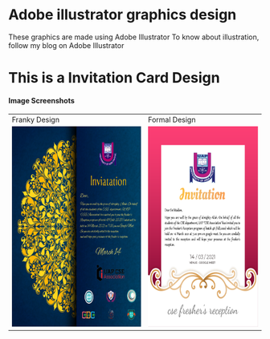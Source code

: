 # Adobe illustrator graphics design
 These graphics are made using Adobe Illustrator  To know about illustration, follow my blog on Adobe Illustrator


# This is a Invitation Card Design


#### Image Screenshots

<table>
  <tr>
    <td>Franky Design</td>
     <td>Formal Design</td>
  </tr>
  <tr>
    <td><img src="https://github.com/Rayhan1996/Adobe-illustrator-graphics-design/blob/main/Invitation%20Card%20Design/Invitation%20Card%20%5BFranky%20design%5D.png" width="380"       height="400"></td>
    <td><img src="https://github.com/Rayhan1996/Adobe-illustrator-graphics-design/blob/main/Invitation%20Card%20Design/Invitation%20Card%20%5Bformal%20design%5D.png" width="320" height="400"></td>
  </tr>
 </table>
